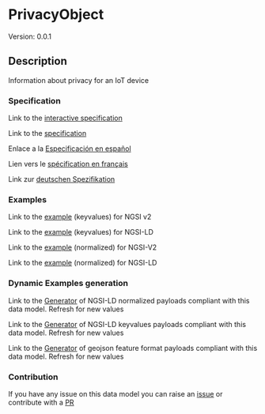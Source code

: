 # PrivacyObject
Version: 0.0.1

## Description 

Information about privacy for an IoT device
### Specification

Link to the [interactive specification](https://swagger.lab.fiware.org/?url=https://github.com/smart-data-models/dataModel.Device/blob/master/PrivacyObject/swagger.yaml)

Link to the [specification](https://github.com/smart-data-models/dataModel.Device/blob/master/PrivacyObject/doc/spec.md)

Enlace a la [Especificación en español](https://github.com/smart-data-models/dataModel.Device/blob/master/PrivacyObject/doc/spec_ES.md)

Lien vers le [spécification en français](https://github.com/smart-data-models/dataModel.Device/blob/master/PrivacyObject/doc/spec_FR.md)

Link zur [deutschen Spezifikation](https://github.com/smart-data-models/dataModel.Device/blob/master/PrivacyObject/doc/spec_DE.md)
### Examples

Link to the [example](https://github.com/smart-data-models/dataModel.Device/blob/master/PrivacyObject/examples/example.json) (keyvalues) for NGSI v2

Link to the [example](https://github.com/smart-data-models/dataModel.Device/blob/master/PrivacyObject/examples/example.jsonld) (keyvalues) for NGSI-LD

Link to the [example](https://github.com/smart-data-models/dataModel.Device/blob/master/PrivacyObject/examples/example-normalized.json) (normalized) for NGSI-V2

Link to the [example](https://github.com/smart-data-models/dataModel.Device/blob/master/PrivacyObject/examples/example-normalized.jsonld) (normalized) for NGSI-LD
### Dynamic Examples generation

Link to the [Generator](https://smartdatamodels.org/extra/ngsi-ld_generator.php?schemaUrl=https://raw.githubusercontent.com/smart-data-models/dataModel.Device/master/PrivacyObject/schema.json&email=info@smartdatamodels.org) of NGSI-LD normalized payloads compliant with this data model. Refresh for new values

Link to the [Generator](https://smartdatamodels.org/extra/ngsi-ld_generator_keyvalues.php?schemaUrl=https://raw.githubusercontent.com/smart-data-models/dataModel.Device/master/PrivacyObject/schema.json&email=info@smartdatamodels.org) of NGSI-LD keyvalues payloads compliant with this data model. Refresh for new values

Link to the [Generator](https://smartdatamodels.org/extra/geojson_features_generator_v1.0.php?schemaUrl=https://raw.githubusercontent.com/smart-data-models/dataModel.Device/master/PrivacyObject/schema.json&email=info@smartdatamodels.org) of geojson feature format payloads compliant with this data model. Refresh for new values
### Contribution

 If you have any issue on this data model you can raise an [issue](https://github.com/smart-data-models/dataModel.Device/issues)  or contribute with a [PR](https://github.com/smart-data-models/dataModel.Device/pulls)